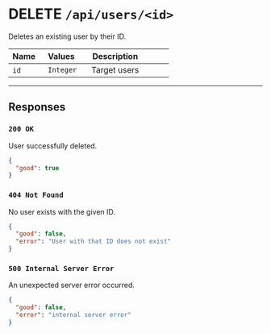 # DELETE `/api/users/<id>`

Deletes an existing user by their ID.

| Name   | Values     | Description              |
| ------ | ---------- | ------------------------ |
| `id`   | `Integer`  | Target users             |

---
## Responses

### `200 OK`
User successfully deleted.
```json
{
  "good": true
}
```

### `404 Not Found`
No user exists with the given ID.
```json
{
  "good": false,
  "error": "User with that ID does not exist"
}
```

### `500 Internal Server Error`
An unexpected server error occurred.
```json
{
  "good": false,
  "error": "internal server error"
}
```